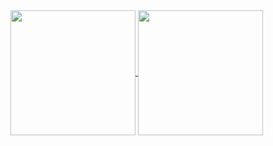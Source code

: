<a href="https://github.com/anuraghazra/github-readme-stats">
  <img height=200 align="center" src="https://stats-six-bice.vercel.app/api?username=maikanda&count_private=true" />
</a>
<a href="https://github.com/anuraghazra/convoychat">
  <img height=200 align="center" src="https://stats-six-bice.vercel.app/api/top-langs/?username=maikanda&layout=compact&langs_count=8&card_width=320" />
</a>


